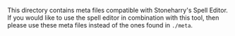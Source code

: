 This directory contains meta files compatible with Stoneharry's Spell Editor. If you would like to use the spell editor in combination with this tool, then please use these meta files instead of the ones found in `./meta`.